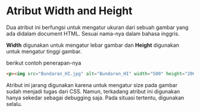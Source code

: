 # Atribut Width and Height

Dua atribut ini berfungsi untuk mengatur ukuran dari sebuah gambar yang ada didalam document HTML. Sesuai nama-nya dalam bahasa inggris.

**Width** digunakan untuk mengatur lebar gambar dan **Height** digunakan untuk mengatur tinggi gambar.

berikut contoh penerapan-nya

```html
<p><img src="Bundaran_HI.jpg" alt="Bundaran_HI" width="500" height="200"></p>
```

Atribut ini jarang digunakan karena untuk mengatur size pada gambar sudah menjadi tugas dari CSS. Namun, terkadang atribut ini digunakan hanya sekedar sebagai debugging saja. Pada situasi tertentu, digunakan selalu.